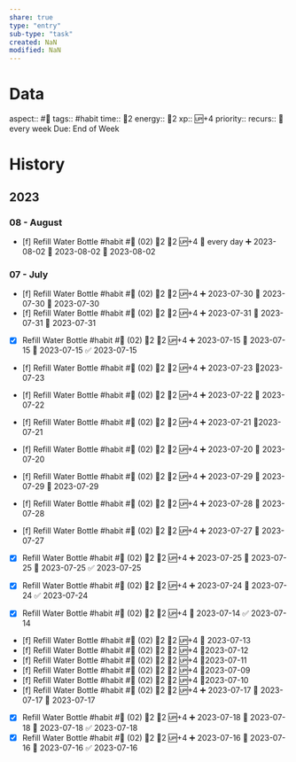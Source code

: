 ```yaml
---
share: true
type: "entry"
sub-type: "task"
created: NaN 
modified: NaN
---
```

# Data
aspect:: #🧠
tags:: #habit
time:: 🍅2
energy:: 🥄2
xp:: 🆙+4
priority:: 
recurs:: 🔁 every week
Due: End of Week
# History
## 2023
### 08 - August
- [f] Refill Water Bottle #habit #🌊 (02) 🍅2 🥄2 🆙+4 🔁 every day ➕ 2023-08-02 🛫 2023-08-02 📅 2023-08-02
### 07 - July
- [f] Refill Water Bottle #habit #🌊 (02) 🍅2 🥄2 🆙+4 ➕ 2023-07-30 🛫 2023-07-30 📅 2023-07-30
- [f] Refill Water Bottle #habit #🌊 (02) 🍅2 🥄2 🆙+4 ➕ 2023-07-31 🛫 2023-07-31 📅 2023-07-31
- [x] Refill Water Bottle #habit #🌊 (02) 🍅2 🥄2 🆙+4 ➕ 2023-07-15 🛫 2023-07-15 📅 2023-07-15 ✅ 2023-07-15
- [f] Refill Water Bottle #habit #🌊 (02) 🍅2 🥄2 🆙+4 ➕ 2023-07-23 📆2023-07-23

- [f] Refill Water Bottle #habit #🌊 (02) 🍅2 🥄2 🆙+4 ➕ 2023-07-22 📅 2023-07-22

- [f] Refill Water Bottle #habit #🌊 (02) 🍅2 🥄2 🆙+4 ➕ 2023-07-21 📆2023-07-21

- [f] Refill Water Bottle #habit #🌊 (02) 🍅2 🥄2 🆙+4 ➕ 2023-07-20 📅 2023-07-20

- [f] Refill Water Bottle #habit #🌊 (02) 🍅2 🥄2 🆙+4 ➕ 2023-07-29 🛫 2023-07-29 📅 2023-07-29


- [f] Refill Water Bottle #habit #🌊 (02) 🍅2 🥄2 🆙+4 ➕ 2023-07-28 📅 2023-07-28
- [f] Refill Water Bottle #habit #🌊 (02) 🍅2 🥄2 🆙+4 ➕ 2023-07-27 📅 2023-07-27



- [x] Refill Water Bottle #habit #🌊 (02) 🍅2 🥄2 🆙+4 ➕ 2023-07-25 🛫 2023-07-25 📅 2023-07-25 ✅ 2023-07-25


- [x] Refill Water Bottle #habit #🌊 (02) 🍅2 🥄2 🆙+4 ➕ 2023-07-24 📅 2023-07-24 ✅ 2023-07-24
- [x] Refill Water Bottle #habit #🌊 (02) 🍅2 🥄2 🆙+4 📅 2023-07-14 ✅ 2023-07-14
- [f] Refill Water Bottle #habit #🌊 (02) 🍅2 🥄2 🆙+4 📅 2023-07-13
- [f] Refill Water Bottle #habit #🌊 (02) 🍅2 🥄2 🆙+4 📆2023-07-12
- [f] Refill Water Bottle #habit #🌊 (02) 🍅2 🥄2 🆙+4 📆2023-07-11
- [f] Refill Water Bottle #habit #🌊 (02) 🍅2 🥄2 🆙+4 📆2023-07-09
- [f] Refill Water Bottle #habit #🌊 (02) 🍅2 🥄2 🆙+4 📆2023-07-10
- [f] Refill Water Bottle #habit #🌊 (02) 🍅2 🥄2 🆙+4 ➕ 2023-07-17 🛫 2023-07-17 📅 2023-07-17

- [x] Refill Water Bottle #habit #🌊 (02) 🍅2 🥄2 🆙+4 ➕ 2023-07-18 🛫 2023-07-18 📅 2023-07-18 ✅ 2023-07-18
- [x] Refill Water Bottle #habit #🌊 (02) 🍅2 🥄2 🆙+4 ➕ 2023-07-16 🛫 2023-07-16 📅 2023-07-16 ✅ 2023-07-16
